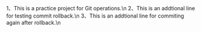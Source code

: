 1、This is a practice project for Git operations.\n
2、This is an addtional line for testing commit rollback.\n
3、This is an addtional line for commiting again after rollback.\n